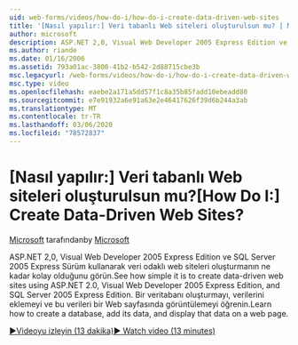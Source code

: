 ```yaml
---
uid: web-forms/videos/how-do-i/how-do-i-create-data-driven-web-sites
title: '[Nasıl yapılır:] Veri tabanlı Web siteleri oluşturulsun mu? | Microsoft Docs'
author: microsoft
description: ASP.NET 2,0, Visual Web Developer 2005 Express Edition ve SQL Server 2005 Express Sürüm kullanarak veri odaklı web siteleri oluşturmanın ne kadar kolay olduğunu görün. Bilgi edinin...
ms.author: riande
ms.date: 01/16/2006
ms.assetid: 793a01ac-3800-41b2-b542-2d88715cbe3b
msc.legacyurl: /web-forms/videos/how-do-i/how-do-i-create-data-driven-web-sites
msc.type: video
ms.openlocfilehash: eaebe2a171a5dd57f1c8a35b85fadd10ebeadd80
ms.sourcegitcommit: e7e91932a6e91a63e2e46417626f39d6b244a3ab
ms.translationtype: MT
ms.contentlocale: tr-TR
ms.lasthandoff: 03/06/2020
ms.locfileid: "78572837"
---
```

# <a name="how-do-i-create-data-driven-web-sites"></a><span data-ttu-id="3ef90-105">[Nasıl yapılır:] Veri tabanlı Web siteleri oluşturulsun mu?</span><span class="sxs-lookup"><span data-stu-id="3ef90-105">[How Do I:] Create Data-Driven Web Sites?</span></span>

<span data-ttu-id="3ef90-106">[Microsoft](https://github.com/microsoft) tarafından</span><span class="sxs-lookup"><span data-stu-id="3ef90-106">by [Microsoft](https://github.com/microsoft)</span></span>

<span data-ttu-id="3ef90-107">ASP.NET 2,0, Visual Web Developer 2005 Express Edition ve SQL Server 2005 Express Sürüm kullanarak veri odaklı web siteleri oluşturmanın ne kadar kolay olduğunu görün.</span><span class="sxs-lookup"><span data-stu-id="3ef90-107">See how simple it is to create data-driven web sites using ASP.NET 2.0, Visual Web Developer 2005 Express Edition, and SQL Server 2005 Express Edition.</span></span> <span data-ttu-id="3ef90-108">Bir veritabanı oluşturmayı, verilerini eklemeyi ve bu verileri bir Web sayfasında görüntülemeyi öğrenin.</span><span class="sxs-lookup"><span data-stu-id="3ef90-108">Learn how to create a database, add its data, and display that data on a web page.</span></span>

[<span data-ttu-id="3ef90-109">&#9654;Videoyu izleyin (13 dakika)</span><span class="sxs-lookup"><span data-stu-id="3ef90-109">&#9654; Watch video (13 minutes)</span></span>](https://channel9.msdn.com/Blogs/ASP-NET-Site-Videos/how-do-i-create-data-driven-web-sites)

